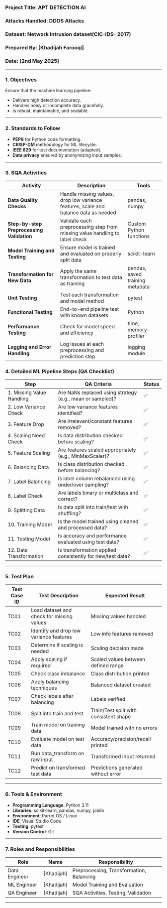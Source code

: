 ### **Project Title**: APT DETECTION AI 
### Attacks Handled: DDOS Attacks 

### Dataset: Network Intrusion dataset(CIC-IDS- 2017)
### **Prepared By**: [Khadijah Farooqi]
### **Date**: [2nd May 2025]

---

### **1. Objectives**

Ensure that the machine learning pipeline:

- Delivers high detection accuracy.
- Handles noisy or incomplete data gracefully.
- Is robust, maintainable, and scalable.

---

### **2. Standards to Follow**

- **PEP8** for Python code formatting.    
- **CRISP-DM** methodology for ML lifecycle.
- **IEEE 829** for test documentation (adapted).
- **Data privacy** ensured by anonymizing input samples.

---

### **3. SQA Activities**

| Activity                                  | Description                                                                         | Tools                           |
| ----------------------------------------- | ----------------------------------------------------------------------------------- | ------------------------------- |
| **Data Quality Checks**                   | Handle missing values, drop low variance features, scale and balance data as needed | pandas, numpy                   |
| **Step-by-step Preprocessing Validation** | Validate each preprocessing step from missing value handling to label check         | Custom Python functions         |
| **Model Training and Testing**            | Ensure model is trained and evaluated on properly split data                        | scikit-learn                    |
| **Transformation for New Data**           | Apply the same transformation to test data as training                              | pandas, saved training metadata |
| **Unit Testing**                          | Test each transformation and model method                                           | pytest                          |
| **Functional Testing**                    | End-to-end pipeline test with known datasets                                        | Python                          |
| **Performance Testing**                   | Check for model speed and efficiency                                                | time, memory-profiler           |
| **Logging and Error Handling**            | Log issues at each preprocessing and prediction step                                | logging module                  |
### **4. Detailed ML Pipeline Steps (QA Checklist)**

|Step|QA Criteria|Status|
|---|---|---|
|1. Missing Value Handling|Are NaNs replaced using strategy (e.g., mean or sampled)?|✅|
|2. Low Variance Check|Are low variance features identified?|✅|
|3. Feature Drop|Are irrelevant/constant features removed?|✅|
|4. Scaling Need Check|Is data distribution checked before scaling?|✅|
|5. Feature Scaling|Are features scaled appropriately (e.g., MinMaxScaler)?|✅|
|6. Balancing Data|Is class distribution checked before balancing?|✅|
|7. Label Balancing|Is label column rebalanced using under/over sampling?|✅|
|8. Label Check|Are labels binary or multiclass and correct?|✅|
|9. Splitting Data|Is data split into train/test with shuffling?|✅|
|10. Training Model|Is the model trained using cleaned and processed data?|✅|
|11. Testing Model|Is accuracy and performance evaluated using test data?|✅|
|12. Data Transformation|Is transformation applied consistently for new/test data?|✅|

---

### **5. Test Plan**

|Test Case ID|Test Description|Expected Result|
|---|---|---|
|TC01|Load dataset and check for missing values|Missing values handled|
|TC02|Identify and drop low variance features|Low info features removed|
|TC03|Determine if scaling is needed|Scaling decision made|
|TC04|Apply scaling if required|Scaled values between defined range|
|TC05|Check class imbalance|Class distribution printed|
|TC06|Apply balancing techniques|Balanced dataset created|
|TC07|Check labels after balancing|Labels verified|
|TC08|Split into train and test|Train/Test split with consistent shape|
|TC09|Train model on training data|Model trained with no errors|
|TC10|Evaluate model on test data|Accuracy/precision/recall printed|
|TC11|Run data_transform on raw input|Transformed input returned|
|TC12|Predict on transformed test data|Predictions generated without error|

---

### **6. Tools & Environment**

- **Programming Language**: Python 3.11
- **Libraries**: scikit-learn, pandas, numpy, joblib
- **Environment**: Parrot OS / Linux
- **IDE**: Visual Studio Code
- **Testing**: pytest
- **Version Control**: Git 

---

### **7. Roles and Responsibilities**

| Role          | Name       | Responsibility                           |
| ------------- | ---------- | ---------------------------------------- |
| Data Engineer | [Khadijah] | Preprocessing, Transformation, Balancing |
| ML Engineer   | [Khadijah] | Model Training and Evaluation            |
| QA Engineer   | [Khadijah] | SQA Activities, Testing, Validation      |

---